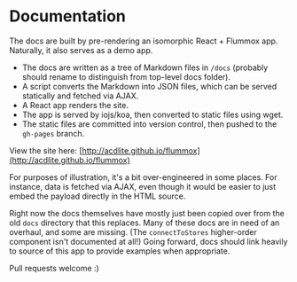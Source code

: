Documentation
=============

The docs are built by pre-rendering an isomorphic React + Flummox app. Naturally, it also serves as a demo app.

- The docs are written as a tree of Markdown files in `/docs` (probably should rename to distinguish from top-level docs folder).
- A script converts the Markdown into JSON files, which can be served statically and fetched via AJAX.
- A React app renders the site.
- The app is served by iojs/koa, then converted to static files using wget.
- The static files are committed into version control, then pushed to the `gh-pages` branch.

View the site here: [http://acdlite.github.io/flummox](http://acdlite.github.io/flummox)

For purposes of illustration, it's a bit over-engineered in some places. For instance, data is fetched via AJAX, even though it would be easier to just embed the payload directly in the HTML source.

Right now the docs themselves have mostly just been copied over from the old `docs` directory that this replaces. Many of these docs are in need of an overhaul, and some are missing. (The `connectToStores` higher-order component isn't documented at all!) Going forward, docs should link heavily to source of this app to provide examples when appropriate.

Pull requests welcome :)
